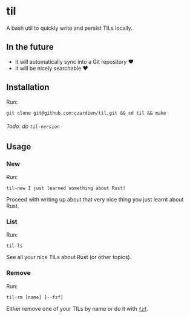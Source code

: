# til

A bash util to quickly write and persist TILs locally.

## In the future

* it will automatically sync into a Git repository :heart:
* it will be nicely searchable :heart:

## Installation

Run:

```
git clone git@github.com:czardien/til.git && cd til && make
```

###### Todo: do `til-version`

## Usage

### New

Run:

```
til-new I just learned something about Rust!
```

Proceed with writing up about that very nice thing you just learnt about Rust.

### List

Run:

```
til-ls
```

See all your nice TILs about Rust (or other topics).

### Remove

Run:

```
til-rm [name] [--fzf]
```

Either remove one of your TILs by name or do it with [`fzf`](https://github.com/junegunn/fzf).

